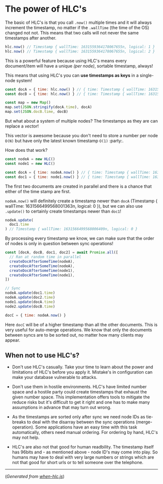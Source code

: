 # The power of HLC's

The basic of HLC's is that you call `.now()` multiple times
and it will always increment the timestamp, no matter if the `.wallTime` (the time of the OS)
changed not not. This means that two calls will not never the same timestamps after another.

```js
hlc.now() // Timestamp { wallTime: 1631559364178067655n, logical: 1 }
hlc.now() // Timestamp { wallTime: 1631559364178067655n, logical: 2 }
```

This is a powerful feature because using HLC's means every document/item will have a unique
_(per node)_, sortable timestamp, always!

This means that using HLC's you can **use timestamps as keys** in a single-node system!

```js
const docA = { time: hlc.now() } // { time: Timestamp { wallTime: 1631559364178067655n, logical: 3 } }
const docB = { time: hlc.now() } // { time: Timestamp { wallTime: 1631559364178067655n, logical: 4 } }

const map = new Map()
map.set(JSON.stringify(docA.time), docA)
map.set(JSON.docB.time, docB)
```

But what about a system of multiple nodes? The timestamps as they are can replace a _vector_!

This vector is awesome because you don't need to store a number per node `O(N)` but have
only the latest known timestamp `O(1)` :party:.

How does that work?

```js
const nodeA = new HLC()
const node1 = new HLC()

const docA = { time: nodeA.now() } // { time: Timestamp { wallTime: 1631566499567944446n, logical: 0 } }
const doc1 = { time: node1.now() } // { time: Timestamp { wallTime: 1631566499567977252n, logical: 0 } }
```


The first two documents are created in parallel and there is a chance that either of 
the time stamp are first.

`nodeA.now()` will definitely create a timestamp newer than `docA` (Timestamp { wallTime: 1631566499568001363n, logical: 0 }), but we can
also use `.update()` to certainly create timestamps newer than `doc1`!

```js
nodeA.update(
  doc1.time
) // Timestamp { wallTime: 1631566499568006409n, logical: 0 }
```

By processing every timestamp we know, we can make sure that the order of nodes is only in
question between sync operations!

```js
const [docA, docB, doc1, doc2] = await Promise.all([
  // Ran at random time in parallel
  createDocAfterSomeTime(nodeA),
  createDocAfterSomeTime(nodeA),
  createDocAfterSomeTime(node1),
  createDocAfterSomeTime(node1),
])

// Sync
nodeA.update(doc1.time)
nodeA.update(doc2.time)
node1.update(docA.time)
node2.update(docB.time)

docC = { time: nodeA.now() }
```

Here `docC` will be of a higher timestamp than all the other documents. This is
very useful for auto-merge operations. We know that only the documents between syncs
are to be sorted out, no matter how many clients may appear.

## When not to use HLC's?

- Don't use HLC's casually. Take your time to learn about the power and limitations of HLC's
    before you apply it. Mistake's in configuration can make your database vulnerable to attacks.

- Don't use them in hostile environments. HLC's have limited number space and a hostile party could
    create timestamps that exhaust the given number space. This implementation offers tools to mitigate
    the reduce risks but it's difficult to get it right and one has to make many assumptions in
    advance that may turn out wrong.

- As the timestamps are sorted only after sync we need node IDs as tie-breaks to deal with the
    disarray between the sync operations (merge-operation). Some applications have an easy time with this task
    automatically, others need manual ordering. For ordering by hand, HLC's may not help.

- HLC's are also not that good for human readbility. The timestamp itself has 96bits and - as mentioned
    above - node ID's may come into play. So humans may have to deal with very large numbers or strings which
    are not that good for short urls or to tell someone over the telephone.


---

(_Generated from [when-hlc.js](./when-hlc.js)_)
